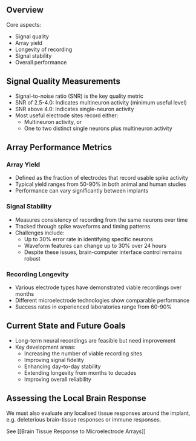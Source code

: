## Overview

Core aspects:
- Signal quality
- Array yield
- Longevity of recording
- Signal stability
- Overall performance

## Signal Quality Measurements

- Signal-to-noise ratio (SNR) is the key quality metric
- SNR of 2.5-4.0: Indicates multineuron activity (minimum useful level)
- SNR above 4.0: Indicates single-neuron activity
- Most useful electrode sites record either:
    - Multineuron activity, or
    - One to two distinct single neurons plus multineuron activity

## Array Performance Metrics

### Array Yield

- Defined as the fraction of electrodes that record usable spike activity
- Typical yield ranges from 50-90% in both animal and human studies
- Performance can vary significantly between implants

### Signal Stability

- Measures consistency of recording from the same neurons over time
- Tracked through spike waveforms and timing patterns
- Challenges include:
    - Up to 30% error rate in identifying specific neurons
    - Waveform features can change up to 30% over 24 hours
    - Despite these issues, brain-computer interface control remains robust

### Recording Longevity

- Various electrode types have demonstrated viable recordings over months
- Different microelectrode technologies show comparable performance
- Success rates in experienced laboratories range from 60-90%

## Current State and Future Goals

- Long-term neural recordings are feasible but need improvement
- Key development areas:
    - Increasing the number of viable recording sites
    - Improving signal fidelity
    - Enhancing day-to-day stability
    - Extending longevity from months to decades
    - Improving overall reliability

## Assessing the Local Brain Response

We must also evaluate any localised tissue responses around the implant, e.g. deleterious brain-tissue responses or immune responses.

See [[Brain Tissue Response to Microelectrode Arrays]]



